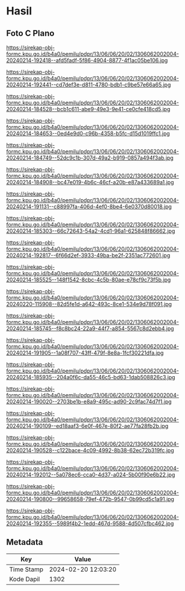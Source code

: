 # Hasil

## Foto C Plano

https://sirekap-obj-formc.kpu.go.id/b4a0/pemilu/pdpr/13/06/06/20/02/1306062002004-20240214-192418--afd5fadf-5f86-4904-8877-4f1ac05be106.jpg

https://sirekap-obj-formc.kpu.go.id/b4a0/pemilu/pdpr/13/06/06/20/02/1306062002004-20240214-192441--cd7def3e-d811-4780-bdb1-c9be57e66a65.jpg

https://sirekap-obj-formc.kpu.go.id/b4a0/pemilu/pdpr/13/06/06/20/02/1306062002004-20240214-184528--bcb1c611-abe9-49e3-9e41-ce0cfe418cd5.jpg

https://sirekap-obj-formc.kpu.go.id/b4a0/pemilu/pdpr/13/06/06/20/02/1306062002004-20240214-184653--0ed4e9d0-c96b-4358-b5fc-d15d1019ffc1.jpg

https://sirekap-obj-formc.kpu.go.id/b4a0/pemilu/pdpr/13/06/06/20/02/1306062002004-20240214-184749--52dc9c1b-307d-49a2-b919-0857a494f3ab.jpg

https://sirekap-obj-formc.kpu.go.id/b4a0/pemilu/pdpr/13/06/06/20/02/1306062002004-20240214-184908--bc47e019-4b6c-46cf-a20b-e87a433689a1.jpg

https://sirekap-obj-formc.kpu.go.id/b4a0/pemilu/pdpr/13/06/06/20/02/1306062002004-20240214-191131--c88997fa-406d-4ef0-8be4-6e0370d80018.jpg

https://sirekap-obj-formc.kpu.go.id/b4a0/pemilu/pdpr/13/06/06/20/02/1306062002004-20240214-185303--66c72643-54a2-4cd1-96a1-625848f86662.jpg

https://sirekap-obj-formc.kpu.go.id/b4a0/pemilu/pdpr/13/06/06/20/02/1306062002004-20240214-192817--6f66d2ef-3933-49ba-be2f-2351ac772601.jpg

https://sirekap-obj-formc.kpu.go.id/b4a0/pemilu/pdpr/13/06/06/20/02/1306062002004-20240214-185525--148f1542-8cbc-4c5b-80ae-e78cf9c73f5b.jpg

https://sirekap-obj-formc.kpu.go.id/b4a0/pemilu/pdpr/13/06/06/20/02/1306062002004-20240220-115908--82d5fe1d-a642-493c-8ce1-534e9d78f091.jpg

https://sirekap-obj-formc.kpu.go.id/b4a0/pemilu/pdpr/13/06/06/20/02/1306062002004-20240214-185745--f8c8bc24-22a9-44f7-a854-5567c8d2ebb4.jpg

https://sirekap-obj-formc.kpu.go.id/b4a0/pemilu/pdpr/13/06/06/20/02/1306062002004-20240214-191905--1a08f707-43ff-479f-8e8a-1fcf30221dfa.jpg

https://sirekap-obj-formc.kpu.go.id/b4a0/pemilu/pdpr/13/06/06/20/02/1306062002004-20240214-185935--204a0f6c-da55-46c5-bd63-1dab508826c3.jpg

https://sirekap-obj-formc.kpu.go.id/b4a0/pemilu/pdpr/13/06/06/20/02/1306062002004-20240214-190020--2703be1b-e8a9-495c-ad90-2c9fac74d7f1.jpg

https://sirekap-obj-formc.kpu.go.id/b4a0/pemilu/pdpr/13/06/06/20/02/1306062002004-20240214-190109--ed18aaf3-6e0f-467e-80f2-ae77fa28fb2b.jpg

https://sirekap-obj-formc.kpu.go.id/b4a0/pemilu/pdpr/13/06/06/20/02/1306062002004-20240214-190528--c122bace-4c09-4992-8b38-62ec72b319fc.jpg

https://sirekap-obj-formc.kpu.go.id/b4a0/pemilu/pdpr/13/06/06/20/02/1306062002004-20240214-192012--5a078ec6-cca0-4d37-a024-5b00f90e6b22.jpg

https://sirekap-obj-formc.kpu.go.id/b4a0/pemilu/pdpr/13/06/06/20/02/1306062002004-20240214-190800--99658658-79ef-472b-9547-0b99cd5c1a91.jpg

https://sirekap-obj-formc.kpu.go.id/b4a0/pemilu/pdpr/13/06/06/20/02/1306062002004-20240214-192355--5989f4b2-1edd-467d-9588-4d507cfbc462.jpg


## Metadata

| Key        | Value               |
| ---------- | ------------------- |
| Time Stamp | 2024-02-20 12:03:20 |
| Kode Dapil | 1302                |



